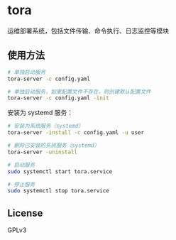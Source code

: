 # tora

运维部署系统，包括文件传输、命令执行、日志监控等模块

## 使用方法

```bash
# 单独启动服务
tora-server -c config.yaml

# 单独启动服务，如果配置文件不存在，则创建默认配置文件
tora-server -c config.yaml -init
```

安装为 systemd 服务：

```bash
# 安装为系统服务（systemd）
tora-server -install -c config.yaml -u user

# 删除已安装的系统服务（systemd）
tora-server -uninstall

# 启动服务
sudo systemctl start tora.service

# 停止服务
sudo systemctl stop tora.service
```

## License

GPLv3
